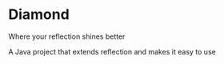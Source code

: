 Diamond
==============

Where your reflection shines better  

A Java project that extends reflection and makes it easy to use
